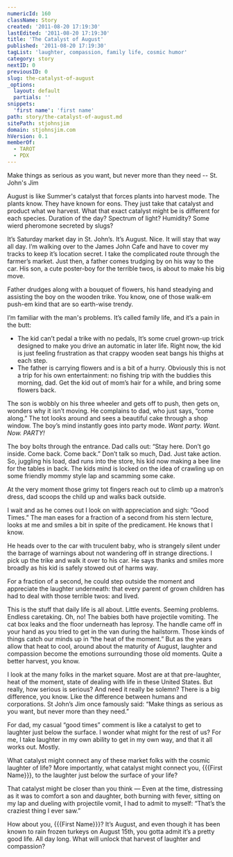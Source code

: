 ```yaml
---
numericId: 160
className: Story
created: '2011-08-20 17:19:30'
lastEdited: '2011-08-20 17:19:30'
title: 'The Catalyst of August'
published: '2011-08-20 17:19:30'
tagList: 'laughter, compassion, family life, cosmic humor'
category: story
nextID: 0
previousID: 0
slug: the-catalyst-of-august
_options:
  layout: default
  partials: ''
snippets:
  'first name': 'first name'
path: story/the-catalyst-of-august.md
sitePath: stjohnsjim
domain: stjohnsjim.com
hVersion: 0.1
memberOf:
  - TAROT
  - PDX
---
```


Make things as serious as you want, but never more than they need -- St. John's Jim

August is like Summer's catalyst that forces plants into harvest mode. The plants know. They have known for eons. They just take that catalyst and product what we harvest. What that exact catalyst might be is different for each species. Duration of the day? Spectrum of light? Humidity? Some wierd pheromone secreted by slugs?

It’s Saturday market day in St. John’s. It’s August. Nice. It will stay that way all day. I’m walking over to the James John Cafe and have to cover my tracks to keep it’s location secret. I take the complicated route through the farmer’s market. Just then, a father comes trudging by on his way to the car. His son, a cute poster-boy for the terrible twos, is about to make his big move.

Father drudges along with a bouquet of flowers, his hand steadying and assisting the boy on the wooden trike. You know, one of those walk-em push-em kind that are so earth-wise trendy.

I’m familiar with the man's problems. It’s called family life, and it’s a pain in the butt:

- The kid can’t pedal a trike with no pedals, It’s some cruel grown-up trick designed to make you drive an automatic in later life. Right now, the kid is just feeling frustration as that crappy wooden seat bangs his thighs at each step.
- The father is carrying flowers and is a bit of a hurry. Obviously this is not a trip for his own entertainment: no fishing trip with the buddies this morning, dad. Get the kid out of mom’s hair for a while, and bring some flowers back.

The son is wobbly on his three wheeler and gets off to push, then gets on, wonders why it isn’t moving. He complains to dad, who just says, “come along.” The tot looks around and sees a beautiful cake through a shop window. The boy’s mind instantly goes into party mode. _Want party. Want. Now. PARTY!_

The boy bolts through the entrance. Dad calls out: “Stay here. Don’t go inside. Come back. Come back.” Don’t talk so much, Dad. Just take action. So, juggling his load, dad runs into the store, his kid now making a bee line for the tables in back. The kids mind is locked on the idea of crawling up on some friendly mommy style lap and scamming some cake.

At the very moment those grimy tot fingers reach out to climb up a matron’s dress, dad scoops the child up and walks back outside.

I wait and as he comes out I look on with appreciation and sigh: “Good Times.” The man eases for a fraction of a second from his stern lecture, looks at me and smiles a bit in spite of the predicament. He knows that I know.

He heads over to the car with truculent baby, who is strangely silent under the barrage of warnings about not wandering off in strange directions. I pick up the trike and walk it over to his car. He says thanks and smiles more broadly as his kid is safely stowed out of harms way.

For a fraction of a second, he could step outside the moment and appreciate the laughter underneath: that every parent of grown children has had to deal with those terrible twos: and lived.

This is the stuff that daily life is all about. Little events. Seeming problems. Endless caretaking. Oh, no! The babies both have projectile vomiting. The cat box leaks and the floor underneath has leprosy. The handle came off in your hand as you tried to get in the van during the hailstorm. Those kinds of things catch our minds up in “the heat of the moment.” But as the years allow that heat to cool, around about the maturity of August, laughter and compassion become the emotions surrounding those old moments. Quite a better harvest, you know.

I look at the many folks in the market square. Most are at that pre-laughter, heat of the moment, state of dealing with life in these United States. But really, how serious is serious? And need it really be solemn? There is a big difference, you know. Like the difference between humans and corporations. St John’s Jim once famously said: “Make things as serious as you want, but never more than they need.”

For dad, my casual “good times” comment is like a catalyst to get to laughter just below the surface. I wonder what might for the rest of us? For me, I take laughter in my own ability to get in my own way, and that it all works out. Mostly.

What catalyst might connect any of these market folks with the cosmic laughter of life? More importantly, what catalyst might connect you, {{{First Name}}}, to the laughter just below the surface of your life?

That catalyst might be closer than you think — Even at the time, distressing as it was to comfort a son and daughter, both burning with fever, sitting on my lap and dueling with projectile vomit, I had to admit to myself: “That’s the craziest thing I ever saw.”

How about you, {{{First Name}}}? It’s August, and even though it has been known to rain frozen turkeys on August 15th, you gotta admit it’s a pretty good life. All day long. What will unlock that harvest of laughter and compassion?
